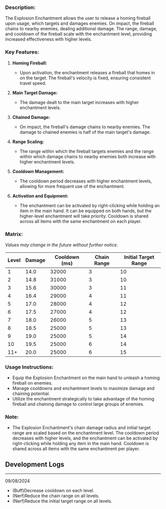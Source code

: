 ### **Description:**

The Explosion Enchantment allows the user to release a homing fireball upon usage, which targets and damages enemies. On impact, the fireball chains to nearby enemies, dealing additional damage. The range, damage, and cooldown of the fireball scale with the enchantment level, providing increased effectiveness with higher levels.

### **Key Features:**

1. **Homing Fireball:**
    
    - Upon activation, the enchantment releases a fireball that homes in on the target. The fireball's velocity is fixed, ensuring consistent travel speed.
2. **Main Target Damage:**
    
    - The damage dealt to the main target increases with higher enchantment levels.
3. **Chained Damage:**
    
    - On impact, the fireball's damage chains to nearby enemies. The damage to chained enemies is half of the main target's damage.
4. **Range Scaling:**
    
    - The range within which the fireball targets enemies and the range within which damage chains to nearby enemies both increase with higher enchantment levels.
5. **Cooldown Management:**
    
    - The cooldown period decreases with higher enchantment levels, allowing for more frequent use of the enchantment.
6. **Activation and Equipment:**
    
    - The enchantment can be activated by right-clicking while holding an item in the main hand. It can be equipped on both hands, but the higher-level enchantment will take priority. Cooldown is shared across all items with the same enchantment on each player.

### **Matrix:**

_Values may change in the future without further notice_.

| Level | Damage | Cooldown (ms) | Chain Range | Initial Target Range |
| ----- | ------ | ------------- | ----------- | -------------------- |
| 1     | 14.0   | 32000         | 3           | 10                   |
| 2     | 14.8   | 31000         | 3           | 10                   |
| 3     | 15.6   | 30000         | 3           | 11                   |
| 4     | 16.4   | 29000         | 4           | 11                   |
| 5     | 17.0   | 28000         | 4           | 12                   |
| 6     | 17.5   | 27000         | 4           | 12                   |
| 7     | 18.0   | 26000         | 5           | 13                   |
| 8     | 18.5   | 25000         | 5           | 13                   |
| 9     | 19.0   | 25000         | 5           | 14                   |
| 10    | 19.5   | 25000         | 6           | 14                   |
| 11+   | 20.0   | 25000         | 6           | 15                   |

### **Usage Instructions:**

- Equip the Explosion Enchantment on the main hand to unleash a homing fireball on enemies.
- Manage cooldowns and enchantment levels to maximize damage and chaining potential.
- Utilize the enchantment strategically to take advantage of the homing fireball and chaining damage to control large groups of enemies.

### **Note:**

- The Explosion Enchantment's chain damage radius and initial target range are scaled based on the enchantment level. The cooldown period decreases with higher levels, and the enchantment can be activated by right-clicking while holding any item in the main hand. Cooldown is shared across all items with the same enchantment per player.


## Development Logs
---
09/08/2024
- (Buff)Decrease cooldown on each level.
- (Nerf)Reduce the chain range on all levels.
- (Nerf)Reduce the initial target range on all levels.